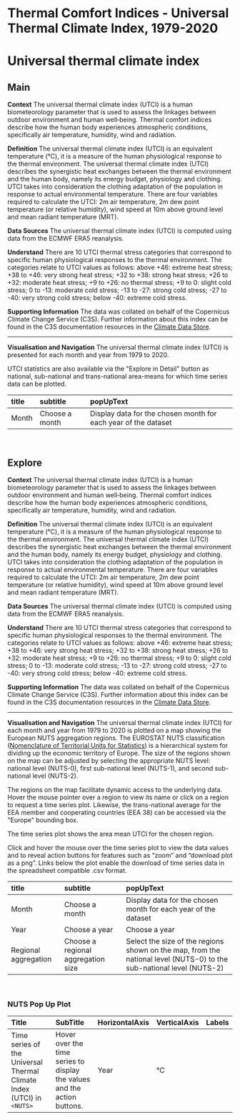 
Thermal Comfort Indices - Universal Thermal Climate Index, 1979-2020
====================================================================

# Universal thermal climate index

## Main


**Context**
The universal thermal climate index (UTCI) is a human biometeorology parameter that is used to assess the linkages between outdoor environment and human well‐being. Thermal comfort indices describe how the human body experiences atmospheric conditions, specifically air temperature, humidity, wind and radiation.

**Definition**
The universal thermal climate index (UTCI) is an equivalent temperature (°C), it is a measure of the human physiological response to the thermal environment. The universal thermal climate index (UTCI) describes the synergistic heat exchanges between the thermal environment and the human body, namely its energy budget, physiology and clothing. UTCI takes into consideration the clothing adaptation of the population in response to actual environmental temperature. There are four variables required to calculate the UTCI: 2m air temperature, 2m dew point temperature (or relative humidity), wind speed at 10m above ground level and mean radiant temperature (MRT).

**Data Sources**
The universal thermal climate index (UTCI) is computed using data from the ECMWF ERA5 reanalysis. 

**Understand**
There are 10 UTCI thermal stress categories that correspond to specific human physiological responses to the thermal environment. The categories relate to UTCI values as follows:
above +46: extreme heat stress; +38 to +46: very strong heat stress; +32 to +38: strong heat stress; +26 to +32: moderate heat stress; +9 to +26: no thermal stress; +9 to 0: slight cold stress; 0 to -13: moderate cold stress; -13 to -27: strong cold stress; -27 to -40: very strong cold stress; below -40: extreme cold stress.

**Supporting Information**
The data was collated on behalf of the Copernicus Climate Change Service (C3S).  Further information about this index can be found in the C3S documentation resources in the [Climate Data Store](https://cds.climate.copernicus.eu/cdsapp#!/dataset/derived-utci-historical?tab=overview).

***

**Visualisation and Navigation**
The universal thermal climate index (UTCI) is presented for each month and year from 1979 to 2020.

UTCI statistics are also available via the "Explore in Detail" button as national, sub-national and trans-national area-means for which time series data can be plotted.  

|title|subtitle|popUpText|
| :--- | :--- | :--- |
|Month|Choose a month|Display data for the chosen month for each year of the dataset|


<br />  

## Explore


**Context**
The universal thermal climate index (UTCI) is a human biometeorology parameter that is used to assess the linkages between outdoor environment and human well‐being. Thermal comfort indices describe how the human body experiences atmospheric conditions, specifically air temperature, humidity, wind and radiation.

**Definition**
The universal thermal climate index (UTCI) is an equivalent temperature (°C), it is a measure of the human physiological response to the thermal environment.  The universal thermal climate index (UTCI) describes the synergistic heat exchanges between the thermal environment and the human body, namely its energy budget, physiology and clothing. UTCI takes into consideration the clothing adaptation of the population in response to actual environmental temperature. There are four variables required to calculate the UTCI: 2m air temperature, 2m dew point temperature (or relative humidity), wind speed at 10m above ground level and mean radiant temperature (MRT).

**Data Sources**
The universal thermal climate index (UTCI) is computed using data from the ECMWF ERA5 reanalysis. 

**Understand**
There are 10 UTCI thermal stress categories that correspond to specific human physiological responses to the thermal environment. The categories relate to UTCI values as follows:
above +46: extreme heat stress; +38 to +46: very strong heat stress; +32 to +38: strong heat stress; +26 to +32: moderate heat stress; +9 to +26: no thermal stress; +9 to 0: slight cold stress; 0 to -13: moderate cold stress; -13 to -27: strong cold stress; -27 to -40: very strong cold stress; below -40: extreme cold stress.

**Supporting Information**
The data was collated on behalf of the Copernicus Climate Change Service (C3S).  Further information about this index can be found in the C3S documentation resources in the [Climate Data Store](https://cds.climate.copernicus.eu/cdsapp#!/dataset/derived-utci-historical?tab=overview).

***

**Visualisation and Navigation**
The universal thermal climate index (UTCI) for each month and year from 1979 to 2020 is plotted on a map showing the European NUTS aggregation regions. The EUROSTAT NUTS classification ([Nomenclature of Territorial Units for Statistics](https://ec.europa.eu/eurostat/web/nuts/background)) is a hierarchical system for dividing up the economic territory of Europe. The size of the regions shown on the map can be adjusted by selecting the appropriate NUTS level: national level (NUTS-0), first sub-national level (NUTS-1), and second sub-national level (NUTS-2).

The regions on the map facilitate dynamic access to the underlying data. Hover the mouse pointer over a region to view its name or click on a region to request a time series plot. Likewise, the trans-national average for the EEA member and cooperating countries (EEA 38) can be accessed via the "Europe" bounding box.

The time series plot shows the area mean UTCI for the chosen region.  

Click and hover the mouse over the time series plot to view the data values and to reveal action buttons for features such as “zoom” and “download plot as a png”.  Links below the plot enable the download of time series data in the spreadsheet compatible .csv format.  

|title|subtitle |popUpText|
| :--- | :--- | :--- |
|Month|Choose a month|Display data for the chosen month for each year of the dataset|
|Year|Choose a year|Choose a year|
|Regional aggregation|Choose a regional aggregation size|Select the size of the regions shown on the map, from the national level (NUTS-0) to the sub-national level (NUTS-2)|


<br />  

### NUTS Pop Up Plot

|Title|SubTitle|HorizontalAxis|VerticalAxis|Labels|
| :--- | :--- | :--- | :--- | :--- |
|Time series of the Universal Thermal Climate Index (UTCI) in `<NUTS>`| Hover over the time series to display the values and the action buttons.|Year|°C||
